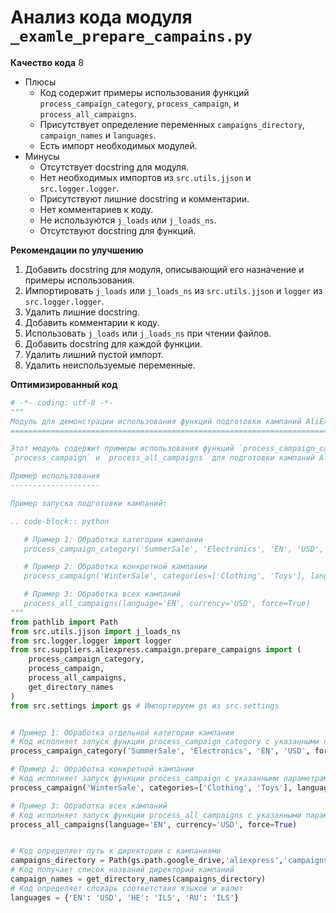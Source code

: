 # Анализ кода модуля `_examle_prepare_campains.py`

**Качество кода**
8
- Плюсы
    - Код содержит примеры использования функций `process_campaign_category`, `process_campaign`, и `process_all_campaigns`.
    - Присутствует определение переменных `campaigns_directory`, `campaign_names` и `languages`.
    - Есть импорт необходимых модулей.
- Минусы
    - Отсутствует docstring для модуля.
    - Нет необходимых импортов из `src.utils.jjson` и `src.logger.logger`.
    - Присутствуют лишние docstring и комментарии.
    - Нет комментариев к коду.
    - Не используются `j_loads` или `j_loads_ns`.
    - Отсутствуют docstring для функций.

**Рекомендации по улучшению**
1.  Добавить docstring для модуля, описывающий его назначение и примеры использования.
2.  Импортировать `j_loads` или `j_loads_ns` из `src.utils.jjson` и `logger` из `src.logger.logger`.
3.  Удалить лишние docstring.
4.  Добавить комментарии к коду.
5.  Использовать `j_loads` или `j_loads_ns` при чтении файлов.
6.  Добавить docstring для каждой функции.
7.  Удалить лишний пустой импорт.
8.  Удалить неиспользуемые переменные.

**Оптимизированный код**
```python
# -*- coding: utf-8 -*-
"""
Модуль для демонстрации использования функций подготовки кампаний AliExpress.
==========================================================================

Этот модуль содержит примеры использования функций `process_campaign_category`,
`process_campaign` и `process_all_campaigns` для подготовки кампаний AliExpress.

Пример использования
--------------------

Пример запуска подготовки кампаний:

.. code-block:: python

   # Пример 1: Обработка категории кампании
   process_campaign_category('SummerSale', 'Electronics', 'EN', 'USD', force=True)

   # Пример 2: Обработка конкретной кампании
   process_campaign('WinterSale', categories=['Clothing', 'Toys'], language='EN', currency='USD', force=False)

   # Пример 3: Обработка всех кампаний
   process_all_campaigns(language='EN', currency='USD', force=True)
"""
from pathlib import Path
from src.utils.jjson import j_loads_ns
from src.logger.logger import logger
from src.suppliers.aliexpress.campaign.prepare_campaigns import (
    process_campaign_category,
    process_campaign,
    process_all_campaigns,
    get_directory_names
)
from src.settings import gs # Импортируем gs из src.settings


# Пример 1: Обработка отдельной категории кампании
# Код исполняет запуск функции process_campaign_category с указанными параметрами
process_campaign_category('SummerSale', 'Electronics', 'EN', 'USD', force=True)

# Пример 2: Обработка конкретной кампании
# Код исполняет запуск функции process_campaign с указанными параметрами
process_campaign('WinterSale', categories=['Clothing', 'Toys'], language='EN', currency='USD', force=False)

# Пример 3: Обработка всех кампаний
# Код исполняет запуск функции process_all_campaigns с указанными параметрами
process_all_campaigns(language='EN', currency='USD', force=True)


# Код определяет путь к директории с кампаниями
campaigns_directory = Path(gs.path.google_drive,'aliexpress','campaigns')
# Код получает список названий директорий кампаний
campaign_names = get_directory_names(campaigns_directory)
# Код определяет словарь соответствия языков и валют
languages = {'EN': 'USD', 'HE': 'ILS', 'RU': 'ILS'}
```